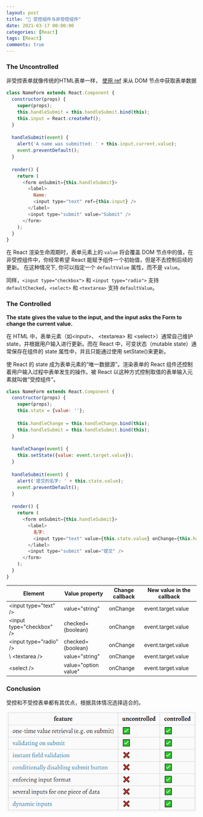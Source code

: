 ```yaml
---
layout: post
title: "🥫 受控组件与非受控组件"
date: 2021-03-17 00:00:00
categories: [React]
tags: [React]
comments: true
---
```



<!--more-->

### The Uncontrolled

非受控表单就像传统的HTML表单一样， [使用 ref](https://react.docschina.org/docs/refs-and-the-dom.html) 来从 DOM 节点中获取表单数据

```javascript
class NameForm extends React.Component {
  constructor(props) {
    super(props);
    this.handleSubmit = this.handleSubmit.bind(this);
    this.input = React.createRef();
  }

  handleSubmit(event) {
    alert('A name was submitted: ' + this.input.current.value);
    event.preventDefault();
  }

  render() {
    return (
      <form onSubmit={this.handleSubmit}>
        <label>
          Name:
          <input type="text" ref={this.input} />
        </label>
        <input type="submit" value="Submit" />
      </form>
    );
  }
}
```

在 React 渲染生命周期时，表单元素上的 `value` 将会覆盖 DOM 节点中的值，在非受控组件中，你经常希望 React 能赋予组件一个初始值，但是不去控制后续的更新。 在这种情况下, 你可以指定一个 `defaultValue` 属性，而不是 `value`。

同样，`<input type="checkbox">` 和 `<input type="radio">` 支持 `defaultChecked`，`<select>` 和 `<textarea>` 支持 `defaultValue`。


### The Controlled

**The state gives the value to the input, and the input asks the Form to change the current value.**

在 HTML 中，表单元素（如\<input\>、 \<textarea\> 和 \<select\>）通常自己维护 state，并根据用户输入进行更新。而在 React 中，可变状态（mutable state）通常保存在组件的 state 属性中，并且只能通过使用 setState()来更新。

使 React 的 state 成为表单元素的“唯一数据源”。渲染表单的 React 组件还控制着用户输入过程中表单发生的操作。被 React 以这种方式控制取值的表单输入元素就叫做“受控组件”。

```javascript
class NameForm extends React.Component {
  constructor(props) {
    super(props);
    this.state = {value: ''};

    this.handleChange = this.handleChange.bind(this);
    this.handleSubmit = this.handleSubmit.bind(this);
  }

  handleChange(event) {
    this.setState({value: event.target.value});
  }

  handleSubmit(event) {
    alert('提交的名字: ' + this.state.value);
    event.preventDefault();
  }

  render() {
    return (
      <form onSubmit={this.handleSubmit}>
        <label>
          名字:
          <input type="text" value={this.state.value} onChange={this.handleChange} />
        </label>
        <input type="submit" value="提交" />
      </form>
    );
  }
}

```

| Element | Value property | Change callback | New value in the callback |
| ------ | ------ | ------ | ------ |
| \<input type="text" /> | value="string" | onChange | event.target.value |
| \<input type="checkbox" /> | checked={boolean} | onChange | event.target.value |
| \<input type="radio" /> | checked={boolean} | onChange | event.target.value |
|\ <textarea \/\> | value="string" | onChange | event.target.value |
| \<select /> | value="option value" | onChange | event.target.value |

### Conclusion

受控和不受控表单都有其优点，根据具体情况选择适合的。

<img src="/image/posts/2021031901.png" style="display:block;margin:0 auto;">